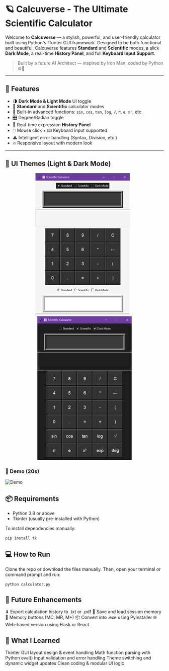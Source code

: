 # 🪐 Calcuverse - The Ultimate Scientific Calculator

Welcome to **Calcuverse** — a stylish, powerful, and user-friendly calculator built using Python's Tkinter GUI framework. Designed to be both functional and beautiful, Calcuverse features **Standard** and **Scientific** modes, a slick **Dark Mode**, a real-time **History Panel**, and full **Keyboard Input Support**.

> Built by a future AI Architect — inspired by Iron Man, coded by Python ⚙️🧠

---

## 🚀 Features

- 🌗 **Dark Mode & Light Mode** UI toggle
- 🧮 **Standard** and **Scientific** calculator modes
- 🧠 Built-in advanced functions: `sin`, `cos`, `tan`, `log`, `√`, `π`, `e`, `x²`, etc.
- 🎛️ Degree/Radian toggle
- 🧾 Real-time expression **History Panel**
- 🖱️ Mouse click + ⌨️ Keyboard input supported
- ⚠️ Intelligent error handling (Syntax, Division, etc.)
- 🔥 Responsive layout with modern look

---

## 🎨 UI Themes (Light & Dark Mode)
<p align="center">
  <img src="screenshots/white-normal.png" alt="Light Mode" width="300"/>
  &nbsp;&nbsp;
  <img src="screenshots/black-scientific.png" alt="Dark Mode" width="300"/>
</p>

### 🎥 Demo (20s)
![Demo](screenshots/demo.gif)

## 📦 Requirements

- Python 3.8 or above
- Tkinter (usually pre-installed with Python)

To install dependencies manually:
```bash
pip install tk
```

## 💻 How to Run

Clone the repo or download the files manually.
Then, open your terminal or command prompt and run:
```
python calculator.py
```

## 🔮 Future Enhancements
⬇ Export calculation history to .txt or .pdf
💾 Save and load session memory
🧾 Memory buttons (MC, MR, M+)
📦 Convert into .exe using PyInstaller
🌐 Web-based version using Flask or React

## 🧠 What I Learned
Tkinter GUI layout design & event handling
Math function parsing with Python eval()
Input validation and error handling
Theme switching and dynamic widget updates
Clean coding & modular UI logic


